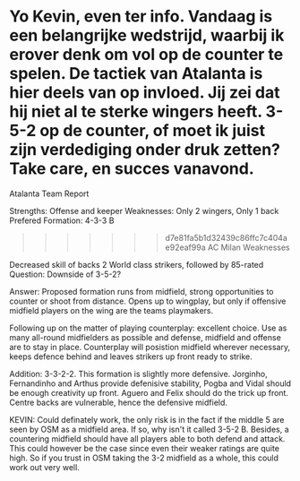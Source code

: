 Yo Kevin, even ter info. Vandaag is een belangrijke wedstrijd, waarbij ik erover denk om vol op de counter te spelen. De tactiek van Atalanta is hier deels van op invloed. Jij zei dat hij niet al te sterke wingers heeft. 3-5-2 op de counter, of moet ik juist zijn verdediging onder druk zetten? Take care, en succes vanavond.
=======
Atalanta Team Report

Strengths: Offense and keeper
Weaknesses: Only 2 wingers, Only 1 back
Prefered Formation: 4-3-3 B
>>>>>>> d7e81fa5b1d32439c86ffc7c404ae92eaf99a
AC Milan Weaknesses

Decreased skill of backs
2 World class strikers, followed by 85-rated
Question: Downside of 3-5-2?





Answer: Proposed formation runs from midfield, strong opportunities to counter or shoot from distance. Opens up to wingplay, but only if offensive midfield players on the wing are the teams playmakers. 
       
Following up on the matter of playing counterplay: excellent choice. Use as many all-round midfielders as possible and defense, midfield and offense are to stay in place. Counterplay will posistion midfield wherever necessary, keeps defence behind and leaves strikers up front ready to strike.

Addition: 3-3-2-2. This formation is slightly more defensive. Jorginho, Fernandinho and Arthus provide defenisive stability, Pogba and Vidal should be enough creativity up front. Aguero and Felix should do the trick up front. Centre backs are vulnerable, hence the defensive midfield. 


KEVIN: Could definately work, the only risk is in the fact if the middle 5 are seen by OSM as a midfield area. If so, why isn't it called 3-5-2 B. Besides, a countering midfield should have all players able to both defend and attack. This could however be the case since even their weaker ratings are quite high. So if you trust in OSM taking the 3-2 midfield as a whole, this could work out very well.